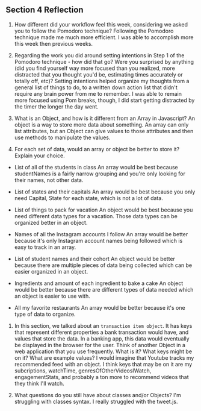 ## Section 4 Reflection

1. How different did your workflow feel this week, considering we asked you to follow the Pomodoro technique?
Following the Pomodoro technique made me much more efficient. I was able to accomplish more this week then previous weeks.

1. Regarding the work you did around setting intentions in Step 1 of the Pomodoro technique - how did that go? Were you surprised by anything (did you find yourself way more focused than you realized, more distracted that you thought you'd be, estimating times accurately or totally off, etc)?
Setting intentions helped organize my thoughts from a general list of things to do, to a written down action list that didn't require any brain power from me to remember. I was able to remain more focused using Pom breaks, though, I did start getting distracted by the timer the longer the day went.

1. What is an Object, and how is it different from an Array in Javascript?
An object is a way to store more data about something. An array can only list attributes, but an Object can give values to those attributes and then use methods to manipulate the values.

1. For each set of data, would an array or object be better to store it? Explain your choice.

  * List of all of the students in class
  An array would be best because studentNames is a fairly narrow grouping and you're only looking for their names, not other data.

  * List of states and their capitals
  An array would be best because you only need Capital, State for each state, which is not a lot of data.

  * List of things to pack for vacation
  An object would be best because you need different data types for a vacation. Those data types can be organized better in an object.

  * Names of all the Instagram accounts I follow
  An array would be better because it's only Instagram account names being followed which is easy to track in an array.

  * List of student names and their cohort
  An object would be better because there are multiple pieces of data being collected which can be easier organized in an object.

  * Ingredients and amount of each ingredient to bake a cake
  An object would be better because there are different types of data needed which an object is easier to use with.

  * All my favorite restaurants
  An array would be better because it's one type of data to organize.

1. In this section, we talked about an `transaction item object`. It has keys that represent different properties a bank transaction would have, and values that store the data. In a banking app, this data would eventually be displayed in the browser for the user. Think of another Object in a web application that you use frequently. What is it? What keys might be on it? What are example values?
I would imagine that Youtube tracks my recommended feed with an object. I think keys that may be on it are my subcriptions, watchTime, genresOfOtherVideosIWatch, engagementStats, and probably a ton more to recommend videos that they think I'll watch.  

1. What questions do you still have about classes and/or Objects?
I'm struggling with classes syntax. I really struggled with the tweet.js.
